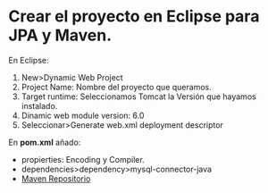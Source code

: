 # Crear el proyecto en Eclipse para JPA y Maven.

En Eclipse:

1. New>Dynamic Web Project
2. Project Name: Nombre del proyecto que queramos.
3. Target runtime: Seleccionamos Tomcat la Versión que hayamos instalado.
4. Dinamic web module version: 6.0
5. Seleccionar>Generate web.xml deployment descriptor

En **pom.xml** añado:  
- propierties: Encoding y Compiler.
- dependencies>dependency>mysql-connector-java
- [Maven Repositorio]( https://mvnrepository.com/artifact/mysql/mysql-connector-java)